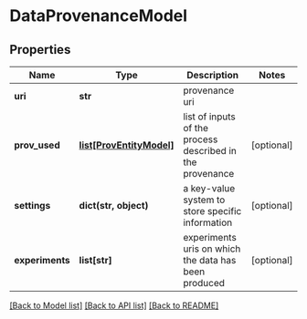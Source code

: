 # DataProvenanceModel

## Properties
Name | Type | Description | Notes
------------ | ------------- | ------------- | -------------
**uri** | **str** | provenance uri | 
**prov_used** | [**list[ProvEntityModel]**](ProvEntityModel.md) | list of inputs of the process described in the provenance | [optional] 
**settings** | **dict(str, object)** | a key-value system to store specific information | [optional] 
**experiments** | **list[str]** | experiments uris on which the data has been produced | [optional] 

[[Back to Model list]](../README.md#documentation-for-models) [[Back to API list]](../README.md#documentation-for-api-endpoints) [[Back to README]](../README.md)


